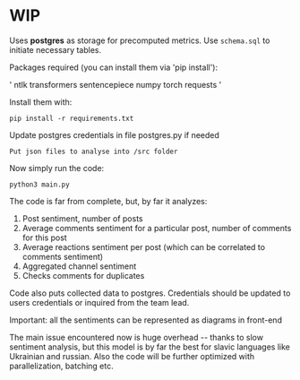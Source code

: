 # WIP

Uses **postgres** as storage for precomputed metrics.
Use `schema.sql` to initiate necessary tables.

Packages required (you can install them via 'pip install'):

'
ntlk
transformers
sentencepiece
numpy
torch
requests
'

Install them with:

```
pip install -r requirements.txt
```

Update postgres credentials in file postgres.py if needed

```
Put json files to analyse into /src folder
```

Now simply run the code:

```
python3 main.py
```

The code is far from complete, but, by far it analyzes:

1. Post sentiment, number of posts
2. Average comments sentiment for a particular post, number of comments for this post
3. Average reactions sentiment per post (which can be correlated to comments sentiment)
4. Aggregated channel sentiment
5. Checks comments for duplicates

Code also puts collected data to postgres.
Credentials should be updated to users credentials or inquired from the team lead.

Important: all the sentiments can be represented as diagrams in front-end

The main issue encountered now is huge overhead -- thanks to slow sentiment analysis, but this model is by far the best for slavic languages like Ukrainian and russian. Also the code will be further optimized with parallelization, batching etc.
